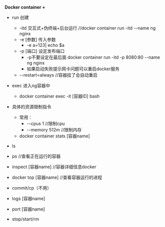__Docker container +__

* run 创建
    * -itd    交互式+伪终端+后台运行 //docker container run -itd --name ng nginx
    * -e [参数] 传入参数
        * -e a=123| echo $a
    * -p [端口] 设定发布端口
        * -p不要设定在最后面 docker container run -itd -p 8080:80 --name ng nginx
        * 如果启动失败提示网卡问题可以重启docker服务
    * --restart=always //容器挂了会自动重启

* exec 进入ng容器中
    * docker container exec -it [容器ID] bash

* 具体的资源限制指令
    * 常用：
        * --cpus 1 //限制cpu
        * --memory 512m //限制内存
    * docker container stats [容器name]

* ls 

* ps //查看正在运行的容器

* inspect [容器name] //容器详细信息docker

* docker top [容器name] //查看容器运行的进程

* commit/cp（不用）

* logs [容器name]

* port [容器name]

* stop/start/rm